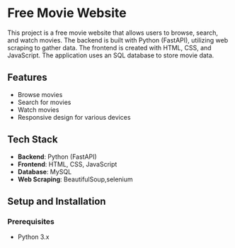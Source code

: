 # Free Movie Website

This project is a free movie website that allows users to browse, search, and watch movies. The backend is built with Python (FastAPI), utilizing web scraping to gather data. The frontend is created with HTML, CSS, and JavaScript. The application uses an SQL database to store movie data.

## Features

- Browse movies
- Search for movies
- Watch movies
- Responsive design for various devices

## Tech Stack

- **Backend**: Python (FastAPI)
- **Frontend**: HTML, CSS, JavaScript
- **Database**: MySQL
- **Web Scraping**: BeautifulSoup,selenium

## Setup and Installation

### Prerequisites

- Python 3.x

